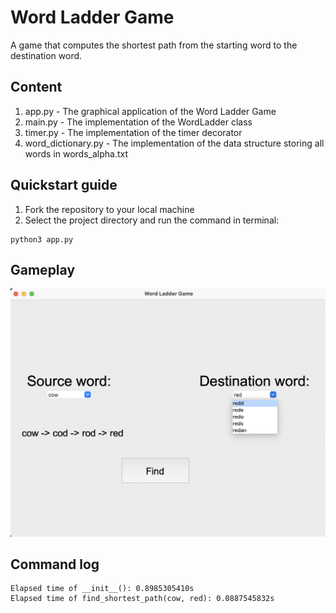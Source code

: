 # Word Ladder Game
A game that computes the shortest path from the starting word to the destination word.
## Content
1. app.py - The graphical application of the Word Ladder Game
2. main.py - The implementation of the WordLadder class
3. timer.py - The implementation of the timer decorator
4. word_dictionary.py - The implementation of the data structure storing all words in words_alpha.txt

## Quickstart guide
1. Fork the repository to your local machine
2. Select the project directory and run the command in terminal:
```
python3 app.py
```

## Gameplay 
![Gameplay Screenshot](/assets/gameplay_screenshot.png)

## Command log
```
Elapsed time of __init__(): 0.8985305410s
Elapsed time of find_shortest_path(cow, red): 0.0887545832s
```
